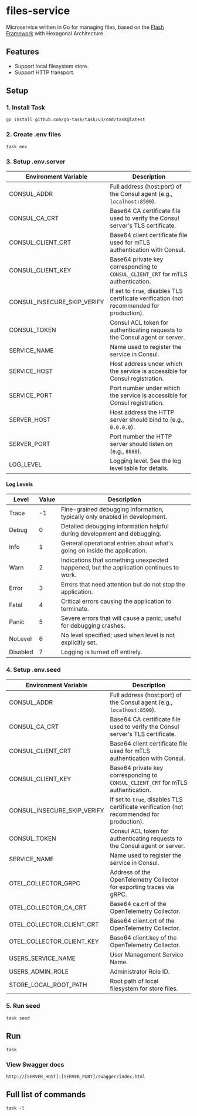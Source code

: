 # files-service

Microservice written in Go for managing files, based on the [Flash Framework](https://github.com/flash-go/flash) with Hexagonal Architecture.

## Features

- Support local filesystem store.
- Support HTTP transport.

## Setup

### 1. Install Task

```
go install github.com/go-task/task/v3/cmd/task@latest
```

### 2. Create .env files

```
task env
```

### 3. Setup .env.server

| Environment Variable        | Description                                                                               |
|-----------------------------|-------------------------------------------------------------------------------------------|
| CONSUL_ADDR                 | Full address (host:port) of the Consul agent (e.g., `localhost:8500`).                    |
| CONSUL_CA_CRT               | Base64 CA certificate file used to verify the Consul server's TLS certificate.            |
| CONSUL_CLIENT_CRT           | Base64 client certificate file used for mTLS authentication with Consul.                  |
| CONSUL_CLIENT_KEY           | Base64 private key corresponding to `CONSUL_CLIENT_CRT` for mTLS authentication.          |
| CONSUL_INSECURE_SKIP_VERIFY | If set to `true`, disables TLS certificate verification (not recommended for production). |
| CONSUL_TOKEN                | Consul ACL token for authenticating requests to the Consul agent or server.               |
| SERVICE_NAME                | Name used to register the service in Consul.                                              |
| SERVICE_HOST                | Host address under which the service is accessible for Consul registration.               |
| SERVICE_PORT                | Port number under which the service is accessible for Consul registration.                |
| SERVER_HOST                 | Host address the HTTP server should bind to (e.g., `0.0.0.0`).                            |
| SERVER_PORT                 | Port number the HTTP server should listen on (e.g., `8080`).                              |
| LOG_LEVEL                   | Logging level. See the log level table for details.                                       |

#### Log Levels

| Level    | Value  | Description                                                                            |
|----------|--------|----------------------------------------------------------------------------------------|
| Trace    | -1     | Fine-grained debugging information, typically only enabled in development.             |
| Debug    | 0      | Detailed debugging information helpful during development and debugging.               |
| Info     | 1      | General operational entries about what's going on inside the application.              |
| Warn     | 2      | Indications that something unexpected happened, but the application continues to work. |
| Error    | 3      | Errors that need attention but do not stop the application.                            |
| Fatal    | 4      | Critical errors causing the application to terminate.                                  |
| Panic    | 5      | Severe errors that will cause a panic; useful for debugging crashes.                   |
| NoLevel  | 6      | No level specified; used when level is not explicitly set.                             |
| Disabled | 7      | Logging is turned off entirely.                                                        |

### 4. Setup .env.seed

| Environment Variable        | Description                                                                               |
|-----------------------------|-------------------------------------------------------------------------------------------|
| CONSUL_ADDR                 | Full address (host:port) of the Consul agent (e.g., `localhost:8500`).                    |
| CONSUL_CA_CRT               | Base64 CA certificate file used to verify the Consul server's TLS certificate.            |
| CONSUL_CLIENT_CRT           | Base64 client certificate file used for mTLS authentication with Consul.                  |
| CONSUL_CLIENT_KEY           | Base64 private key corresponding to `CONSUL_CLIENT_CRT` for mTLS authentication.          |
| CONSUL_INSECURE_SKIP_VERIFY | If set to `true`, disables TLS certificate verification (not recommended for production). |
| CONSUL_TOKEN                | Consul ACL token for authenticating requests to the Consul agent or server.               |
| SERVICE_NAME                | Name used to register the service in Consul.                                              |
| OTEL_COLLECTOR_GRPC         | Address of the OpenTelemetry Collector for exporting traces via gRPC.                     |
| OTEL_COLLECTOR_CA_CRT       | Base64 ca.crt of the OpenTelemetry Collector.                                             |
| OTEL_COLLECTOR_CLIENT_CRT   | Base64 client.crt of the OpenTelemetry Collector.                                         |
| OTEL_COLLECTOR_CLIENT_KEY   | Base64 client.key of the OpenTelemetry Collector.                                         |
| USERS_SERVICE_NAME          | User Management Service Name.                                                             |
| USERS_ADMIN_ROLE            | Administrator Role ID.                                                                    |
| STORE_LOCAL_ROOT_PATH       | Root path of local filesystem for store files.                                            |

### 5. Run seed

```
task seed
```

## Run

```
task
```

### View Swagger docs

```
http://[SERVER_HOST]:[SERVER_PORT]/swagger/index.html
```

## Full list of commands

```
task -l
```
